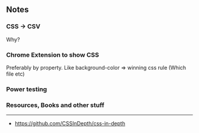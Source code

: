 ## Notes

### CSS -> CSV
Why?

### Chrome Extension to show CSS
Preferably by property. Like background-color => winning css rule (Which file etc)

### Power testing

### Resources, Books and other stuff
---
-  https://github.com/CSSInDepth/css-in-depth
